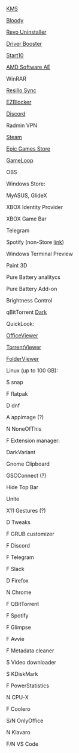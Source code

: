 [KMS](https://kmsauto-net.ru/kms.zip)

[Bloody](https://www.a4tech.com.tw/download/BloodyMouse/Bloody7_V2022.1125_MUI.exe)

[Revo Uninstaller](https://rutracker.org/forum/viewtopic.php?t=5954151)

[Driver Booster](https://rutracker.org/forum/viewtopic.php?t=6268289)

[Start10](https://rutracker.org/forum/viewtopic.php?t=5373216)

[AMD Software AE](https://www.amd.com/en/support/apu/amd-ryzen-processors/amd-ryzen-7-mobile-processors-radeon-graphics/amd-ryzen-7-4700u)

WinRAR

[Resillo Sync](https://download-cdn.resilio.com/stable/windows64/Resilio-Sync_x64.exe)

[EZBlocker](http://www.ericzhang.me/dl/?file=EZBlocker.php)

[Discord](https://discord.com/api/downloads/distributions/app/installers/latest?channel=stable&platform=win&arch=x86)

Radmin VPN              

[Steam](https://cdn.akamai.steamstatic.com/client/installer/SteamSetup.exe)

[Epic Games Store](https://launcher-public-service-prod06.ol.epicgames.com/launcher/api/installer/download/EpicGamesLauncherInstaller.msi)

[GameLoop](https://down.gameloop.com/k_pack_up/16412/c25220736/GLP_installer_1000218456_market.exe)

OBS



Windows Store:



MyASUS, GlideX

XBOX Identity Provider

XBOX Game Bar

Telegram

Spotify (non-Store [link](https://download.scdn.co/SpotifySetup.exe))

Windows Terminal Preview

Paint 3D

Pure Battery analitycs

Pure Battery Add-on

Brightness Control

qBitTorrent [Dark](https://github.com/maboroshin/qBittorrentDarktheme/raw/master/Absinthe.qbtheme)

QuickLook:

[OfficeViewer](https://github.com/QL-Win/QuickLook.Plugin.OfficeViewer/releases)

[TorrentViewer](https://github.com/Cologler/QuickLook.Plugin.TorrentViewer/releases)

[FolderViewer](https://github.com/adyanth/QuickLook.Plugin.FolderViewer/releases)



Linux (up to 100 GB):



S   snap

F   flatpak    

D   dnf

A   appimage (?)

N   NoneOfThis



F   Extension manager:



DarkVariant

Gnome Clipboard

GSCConnect (?)

Hide Top Bar

Unite

X11 Gestures (?)



D   Tweaks

F   GRUB customizer



F   Discord

F   Telegram

F   Slack



D   Firefox

N   Chrome



F   QBitTorrent

F   Spotify

F   Glimpse

F   Avvie

F   Metadata cleaner

S   Video downloader



S   KDiskMark

F   PowerStatistics

N   CPU-X

F   Coolero



S/N OnlyOffice

N   Klavaro

F/N VS Code
